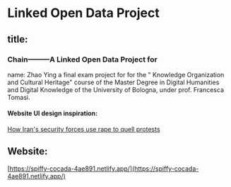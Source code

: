 # Linked Open Data Project

## title: 
### Chain———A Linked Open Data Project for
name: Zhao Ying
a final exam project for for the " Knowledge Organization and Cultural Heritage" course of the Master Degree in Digital Humanities and Digital Knowledge of the University of Bologna, under prof. Francesca Tomasi.

#### Website UI design inspiration:  
[How Iran's security forces use rape to quell protests](https://edition.cnn.com/interactive/2022/11/middleeast/iran-protests-sexual-assault/index.html)


## Website:
[https://spiffy-cocada-4ae891.netlify.app/](https://spiffy-cocada-4ae891.netlify.app/)

